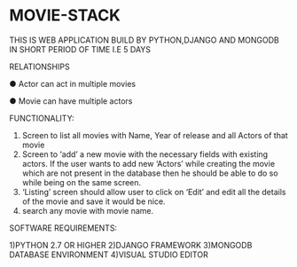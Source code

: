 # MOVIE-STACK
 THIS IS WEB APPLICATION BUILD BY PYTHON,DJANGO AND MONGODB IN SHORT PERIOD OF TIME I.E 5 DAYS 
 
RELATIONSHIPS

●	Actor can act in multiple movies

●	Movie can have multiple actors

FUNCTIONALITY:

1.	Screen to list all movies with Name, Year of release and all Actors of that movie
2.	Screen to ‘add’ a new movie with the necessary fields with existing actors. If the user wants to add new ‘Actors’ while creating the movie which are not present in the database then he should be able to do so while being on the same screen.
3.	‘Listing’ screen should allow user to click on ‘Edit’ and edit all the details of the movie and save it would be nice.
4. search any movie with movie name.

SOFTWARE REQUIREMENTS:

1)PYTHON 2.7 OR HIGHER
2)DJANGO FRAMEWORK 
3)MONGODB DATABASE ENVIRONMENT
4)VISUAL STUDIO EDITOR
